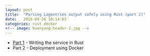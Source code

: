 ```yaml
---
layout: post
title:  "Parsing Logentries output safely using Rust (part 2)"
date:   2016-04-26 10:14:03
categories: rust docker
<!-- image: huanyang-header-2.jpg -->
---
```


- [Part 1](/rust/2016/04/26/rust-logentries-docker-part1.html) - Writing the service in Rust
- Part 2 - Deployment using Docker